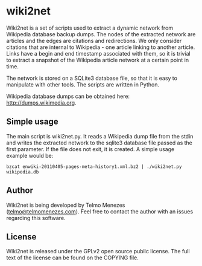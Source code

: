 # wiki2net

Wiki2net is a set of scripts used to extract a dynamic network from Wikipedia database backup dumps. The nodes of the extracted network are articles and the edges are citations and redirections. We only consider citations that are internal to Wikipedia - one article linking to another article. Links have a begin and end timestamp associated with them, so it is trivial to extract a snapshot of the Wikipedia article network at a certain point in time.

The network is stored on a SQLite3 database file, so that it is easy to manipulate with other tools. The scripts are written in Python.

Wikipedia database dumps can be obtained here: http://dumps.wikimedia.org.

## Simple usage

The main script is wiki2net.py. It reads a Wikipedia dump file from the stdin and writes the extracted network to the sqlite3 database file passed as the first parameter. If the file does not exit, it is created. A simple usage example would be:

    bzcat enwiki-20110405-pages-meta-history1.xml.bz2 | ./wiki2net.py wikipedia.db

## Author

Wiki2net is being developed by Telmo Menezes (telmo@telmomenezes.com). Feel free to contact the author with an issues regarding this software.

## License

Wiki2net is released under the GPLv2 open source public license. The full text of the license can be found on the COPYING file.

